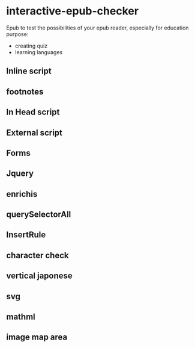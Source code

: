 # interactive-epub-checker
Epub to test the possibilities of your epub reader, especially for education purpose:
* creating quiz
* learning languages

## Inline script

## footnotes
## In Head script
## External script
## Forms
## Jquery
## enrichis
## querySelectorAll
## InsertRule
## character check
## vertical japonese
## svg
## mathml
## image map area
